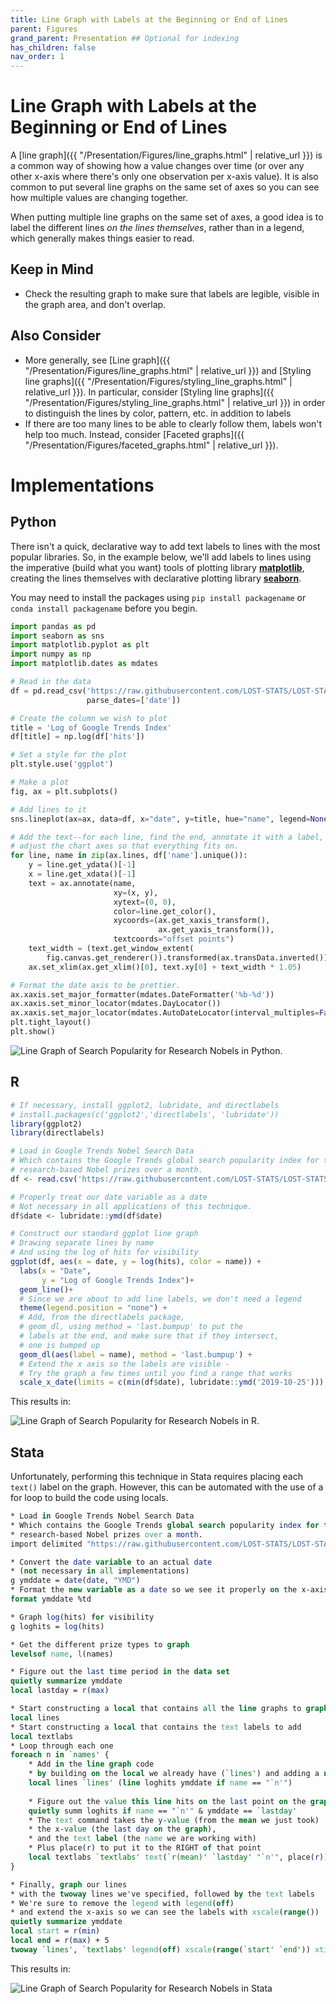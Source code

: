 ```yaml
---
title: Line Graph with Labels at the Beginning or End of Lines
parent: Figures
grand_parent: Presentation ## Optional for indexing
has_children: false
nav_order: 1
---
```


# Line Graph with Labels at the Beginning or End of Lines

A [line graph]({{ "/Presentation/Figures/line_graphs.html" | relative_url }}) is a common way of showing how a value changes over time (or over any other x-axis where there's only one observation per x-axis value). It is also common to put several line graphs on the same set of axes so you can see how multiple values are changing together.

When putting multiple line graphs on the same set of axes, a good idea is to label the different lines *on the lines themselves*, rather than in a legend, which generally makes things easier to read.

## Keep in Mind

- Check the resulting graph to make sure that labels are legible, visible in the graph area, and don't overlap.

## Also Consider

- More generally, see [Line graph]({{ "/Presentation/Figures/line_graphs.html" | relative_url }}) and [Styling line graphs]({{ "/Presentation/Figures/styling_line_graphs.html" | relative_url }}). In particular, consider [Styling line graphs]({{ "/Presentation/Figures/styling_line_graphs.html" | relative_url }}) in order to distinguish the lines by color, pattern, etc. in addition to labels
- If there are too many lines to be able to clearly follow them, labels won't help too much. Instead, consider [Faceted graphs]({{ "/Presentation/Figures/faceted_graphs.html" | relative_url }}).

# Implementations

## Python

There isn't a quick, declarative way to add text labels to lines with the most popular libraries. So, in the example below, we'll add labels to lines using the imperative (build what you want) tools of plotting library [**matplotlib**](https://matplotlib.org/), creating the lines themselves with declarative plotting library [**seaborn**](https://seaborn.pydata.org/).

You may need to install the packages using `pip install packagename` or `conda install packagename` before you begin.

```python
import pandas as pd
import seaborn as sns
import matplotlib.pyplot as plt
import numpy as np
import matplotlib.dates as mdates

# Read in the data
df = pd.read_csv('https://raw.githubusercontent.com/LOST-STATS/LOST-STATS.github.io/master/Presentation/Figures/Data/Line_Graph_with_Labels_at_the_Beginning_or_End_of_Lines/Research_Nobel_Google_Trends.csv',
                 parse_dates=['date'])

# Create the column we wish to plot
title = 'Log of Google Trends Index'
df[title] = np.log(df['hits'])

# Set a style for the plot
plt.style.use('ggplot')

# Make a plot
fig, ax = plt.subplots()

# Add lines to it
sns.lineplot(ax=ax, data=df, x="date", y=title, hue="name", legend=None)

# Add the text--for each line, find the end, annotate it with a label, and
# adjust the chart axes so that everything fits on.
for line, name in zip(ax.lines, df['name'].unique()):
    y = line.get_ydata()[-1]
    x = line.get_xdata()[-1]
    text = ax.annotate(name,
                       xy=(x, y),
                       xytext=(0, 0),
                       color=line.get_color(),
                       xycoords=(ax.get_xaxis_transform(),
                                 ax.get_yaxis_transform()),
                       textcoords="offset points")
    text_width = (text.get_window_extent(
        fig.canvas.get_renderer()).transformed(ax.transData.inverted()).width)
    ax.set_xlim(ax.get_xlim()[0], text.xy[0] + text_width * 1.05)

# Format the date axis to be prettier.
ax.xaxis.set_major_formatter(mdates.DateFormatter('%b-%d'))
ax.xaxis.set_minor_locator(mdates.DayLocator())
ax.xaxis.set_major_locator(mdates.AutoDateLocator(interval_multiples=False))
plt.tight_layout()
plt.show()

```

![Line Graph of Search Popularity for Research Nobels in Python.](https://github.com/LOST-STATS/LOST-STATS.github.io/raw/master/Presentation/Figures/Images/Line_Graph_with_Labels_at_the_Beginning_or_End_of_Lines/py_line_labels.png)

## R

```R
# If necessary, install ggplot2, lubridate, and directlabels
# install.packages(c('ggplot2','directlabels', 'lubridate'))
library(ggplot2)
library(directlabels)

# Load in Google Trends Nobel Search Data
# Which contains the Google Trends global search popularity index for the four
# research-based Nobel prizes over a month.
df <- read.csv('https://raw.githubusercontent.com/LOST-STATS/LOST-STATS.github.io/master/Presentation/Figures/Data/Line_Graph_with_Labels_at_the_Beginning_or_End_of_Lines/Research_Nobel_Google_Trends.csv')

# Properly treat our date variable as a date
# Not necessary in all applications of this technique.
df$date <- lubridate::ymd(df$date)

# Construct our standard ggplot line graph
# Drawing separate lines by name
# And using the log of hits for visibility
ggplot(df, aes(x = date, y = log(hits), color = name)) + 
  labs(x = "Date",
       y = "Log of Google Trends Index")+
  geom_line()+
  # Since we are about to add line labels, we don't need a legend
  theme(legend.position = "none") +
  # Add, from the directlabels package, 
  # geom_dl, using method = 'last.bumpup' to put the 
  # labels at the end, and make sure that if they intersect, 
  # one is bumped up
  geom_dl(aes(label = name), method = 'last.bumpup') + 
  # Extend the x axis so the labels are visible - 
  # Try the graph a few times until you find a range that works
  scale_x_date(limits = c(min(df$date), lubridate::ymd('2019-10-25')))
```
This results in:

![Line Graph of Search Popularity for Research Nobels in R.](https://github.com/LOST-STATS/LOST-STATS.github.io/raw/master/Presentation/Figures/Images/Line_Graph_with_Labels_at_the_Beginning_or_End_of_Lines/R_line_graph_with_labels.png)

## Stata

Unfortunately, performing this technique in Stata requires placing each `text()` label on the graph. However, this can be automated with the use of a for loop to build the code using locals.

```stata
* Load in Google Trends Nobel Search Data
* Which contains the Google Trends global search popularity index for the four
* research-based Nobel prizes over a month.
import delimited "https://raw.githubusercontent.com/LOST-STATS/LOST-STATS.github.io/master/Presentation/Figures/Data/Line_Graph_with_Labels_at_the_Beginning_or_End_of_Lines/Research_Nobel_Google_Trends.csv", clear

* Convert the date variable to an actual date
* (not necessary in all implementations)
g ymddate = date(date, "YMD")
* Format the new variable as a date so we see it properly on the x-axis
format ymddate %td

* Graph log(hits) for visibility
g loghits = log(hits)

* Get the different prize types to graph
levelsof name, l(names)

* Figure out the last time period in the data set
quietly summarize ymddate
local lastday = r(max)

* Start constructing a local that contains all the line graphs to graph
local lines
* Start constructing a local that contains the text labels to add
local textlabs
* Loop through each one
foreach n in `names' {
	* Add in the line graph code
	* by building on the local we already have (`lines') and adding a new twoway segment
	local lines `lines' (line loghits ymddate if name == "`n'")
	
	* Figure out the value this line hits on the last point on the graph
	quietly summ loghits if name == "`n'" & ymddate == `lastday'
	* The text command takes the y-value (from the mean we just took)
	* the x-value (the last day on the graph),
	* and the text label (the name we are working with)
	* Plus place(r) to put it to the RIGHT of that point
	local textlabs `textlabs' text(`r(mean)' `lastday' "`n'", place(r))
}

* Finally, graph our lines
* with the twoway lines we've specified, followed by the text labels
* We're sure to remove the legend with legend(off)
* and extend the x-axis so we can see the labels with xscale(range())
quietly summarize ymddate
local start = r(min)
local end = r(max) + 5
twoway `lines', `textlabs' legend(off) xscale(range(`start' `end')) xtitle("Date") ytitle("Log of Google Trends Index")
```

This results in:

![Line Graph of Search Popularity for Research Nobels in Stata](https://github.com/LOST-STATS/LOST-STATS.github.io/raw/master/Presentation/Figures/Images/Line_Graph_with_Labels_at_the_Beginning_or_End_of_Lines/stata_line_graph_with_labels.png)

